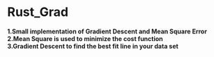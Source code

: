 # Rust_Grad
**1.Small implementation of Gradient Descent and Mean Square Error**  
**2.Mean Square is used to minimize the cost function**  
**3.Gradient Descent to find the best fit line in your data set**

